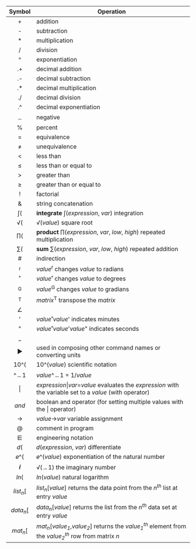 Symbol|Operation
:----:|---------
+|addition
-|subtraction
*|multiplication
/|division
^|exponentiation
.+|decimal addition
.-|decimal subtraction
.*|decimal multiplication
./|decimal division
.^|decimal exponentiation
﹘|negative
%|percent
=|equivalence
≠|unequivalence
<|less than
≤|less than or equal to
>|greater than
≥|greater than or equal to
!|factorial
&|string concatenation
∫(|**integrate** ∫(_expression_, _var_) integration
√(|√(_value_) square root
∏(|**product** ∏(_expression_, _var_, _low_, _high_) repeated multiplication
∑(|**sum** ∑(_expression_, _var_, _low_, _high_) repeated addition
#|indirection
<sup>r</sup>|_value_<sup>r</sup> changes _value_ to radians
˚|_value_˚ changes _value_ to degrees
<sup>G</sup>|_value_<sup>G</sup> changes _value_ to gradians
<sup>T</sup>|_matrix_<sup>T</sup> transpose the _matrix_
∠|
'|_value_˚_value_' indicates minutes
"|_value_˚_value_'_value_" indicates seconds
_|
▶︎|used in composing other command names or converting units
10^(|10^(_value_) scientific notation
^﹘1|_value_^﹘1 = 1/_value_
&#124;|_expression_&#124;_var_=_value_ evaluates the _expression_ with the variable set to a _value_ (with operator)
_and_|boolean and operator (for setting multiple values with the &#124; operator)
→|_value_→_var_ variable assignment
@|comment in program
⋿|engineering notation
𝑑(|𝑑(_expression_, _var_) differentiate
𝑒^(|𝑒^(_value_) exponentiation of the natural number
𝒊|√(﹘1) the imaginary number
_ln_(|_ln_(_value_) natural logarithm
_list<sub>n</sub>_[|_list<sub>n</sub>_[_value_] returns the data point from the _n<sup>th</sup>_ list at entry _value_
_data<sub>n</sub>_[|_data<sub>n</sub>_[_value_] returns the list from the _n<sup>th</sup>_ data set at entry _value_
_mat<sub>n</sub>_[|_mat<sub>n</sub>_[_value<sub>1</sub>_,_value<sub>2</sub>_] returns the _value<sub>1</sub><sup>th</sup>_ element from the _value<sub>2</sub><sup>th</sup>_ row from matrix _n_
